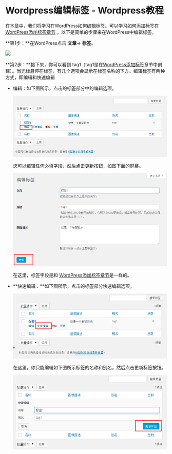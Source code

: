 # Wordpress编辑标签 - Wordpress教程

在本章中，我们将学习在WordPress如何编辑标签。可以学习如何添加标签在[WordPress添加标签章节](http://www.yiibai.com/wordpress/wordpress_add_tags.html) 。以下是简单的步骤来在WordPress中编辑标签。

**第1步：**在WordPress点击 **文章**-&gt; **标签**。

![](http://www.yiibai.com../img/1-1510250R132b1.png)

**第2步：**接下来，你可以看到 tag1（tag1是在[WordPress添加标签](http://www.yiibai.com/wordpress/wordpress_add_tags.html)章节中创建）。当光标悬停在标签，有几个选项会显示在标签名称的下方。编辑标签有两种方式，即编辑和快速编辑

*   编辑：如下图所示，点击的标签部分中的编辑选项。

    ![](../img/1-15102509110J46.png)

    您可以编辑任何必填字段，然后点击更新按钮，如图下面的屏幕。

    ![](../img/1-1510250911513L.png)

    在这里，标签字段是和 [WordPress添加标签章节](http://www.yiibai.com/wordpress/wordpress_add_tags.html)是一样的。

*   **快速编辑：**如下图所示，点击的标签部分快速编辑选项。

    ![](../img/1-1510250914213S.png)

    在这里，你只能编辑如下图所示标签的名称和别名，然后点击更新标签按钮。

    ![](../img/1-151025091453929.png)

 